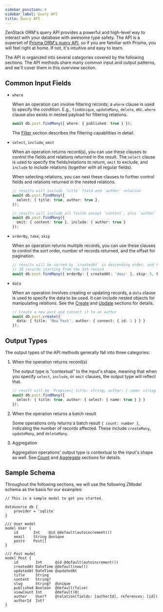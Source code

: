 ```yaml
---
sidebar_position: 4
sidebar_label: Query API
title: Query API
---
```


ZenStack ORM's query API provides a powerful and high-level way to interact with your database with awesome type safety. The API is a superset of [Prisma ORM's query API](https://www.prisma.io/docs/orm/prisma-client/queries), so if you are familiar with Prisma, you will feel right at home. If not, it's intuitive and easy to learn.

The API is organized into several categories covered by the following sections. The API methods share many common input and output patterns, and we'll cover them in this overview section.

## Common Input Fields

- `where`

    When an operation can involve filtering records, a `where` clause is used to specify the condition. E.g., `findUnique`, `updateMany`, `delete`, etc. `where` clause also exists in nested payload for filtering relations.

    ```ts
    await db.post.findMany({ where: { published: true } });
    ```

    The [Filter](./filter) section describes the filtering capabilities in detail.

- `select`, `include`, `omit`

    When an operation returns record(s), you can use these clauses to control the fields and relations returned in the result. The `select` clause is used to specify the fields/relations to return, `omit` to exclude, and `include` to include relations (together with all regular fields).

    When selecting relations, you can nest these clauses to further control fields and relations returned in the nested relations.

    ```ts
    // results will include `title` field and `author` relation
    await db.post.findMany({
      select: { title: true, author: true },
    });

    // results will include all fields except `content`, plus `author` relation
    await db.post.findMany({
      omit: { content: true }, include: { author: true }
    });
    ```

- `orderBy`, `take`, `skip`

    When an operation returns multiple records, you can use these clauses to control the sort order, number of records returned, and the offset for pagination.

    ```ts
    // results will be sorted by `createdAt` in descending order, and return 
    // 10 records starting from the 5th record
    await db.post.findMany({ orderBy: { createdAt: 'desc' }, skip: 5, take: 10 });
    ```

- `data`

    When an operation involves creating or updating records, a `data` clause is used to specify the data to be used. It can include nested objects for manipulating relations. See the [Create](./create) and [Update](./update) sections for details.

    ```ts
    // Create a new post and connect it to an author
    await db.post.create({
      data: { title: 'New Post', author: { connect: { id: 1 } } }
    });
    ```

## Output Types

The output types of the API methods generally fall into three categories:

1. When the operation returns record(s)

    The output type is "contextual" to the input's shape, meaning that when you specify `select`, `include`, or `omit` clauses, the output type will reflect that.

    ```ts
    // result will be `Promise<{ title: string; author: { name: string } }[]>`
    await db.post.findMany({
      select: { title: true, author: { select: { name: true } } }
    });
    ```

2. When the operation returns a batch result

    Some operations only returns a batch result `{ count: number }`, indicating the number of records affected. These include `createMany`, `updateMany`, and `deleteMany`.

3. Aggregation

    Aggregation operations' output type is contextual to the input's shape as well. See [Count](./count) and [Aggregate](./aggregate) sections for details.


## Sample Schema

Throughout the following sections, we will use the following ZModel schema as the basis for our examples:

```zmodel title="zenstack/schema.zmodel"
// This is a sample model to get you started.

datasource db {
    provider = 'sqlite'
}

/// User model
model User {
    id       Int    @id @default(autoincrement())
    email    String @unique
    posts    Post[]
}

/// Post model
model Post {
    id        Int      @id @default(autoincrement())
    createdAt DateTime @default(now())
    updatedAt DateTime @updatedAt
    title     String
    content   String?
    slug      String?  @unique
    published Boolean  @default(false)
    viewCount Int      @default(0)
    author    User?    @relation(fields: [authorId], references: [id])
    authorId  Int?
}
```

